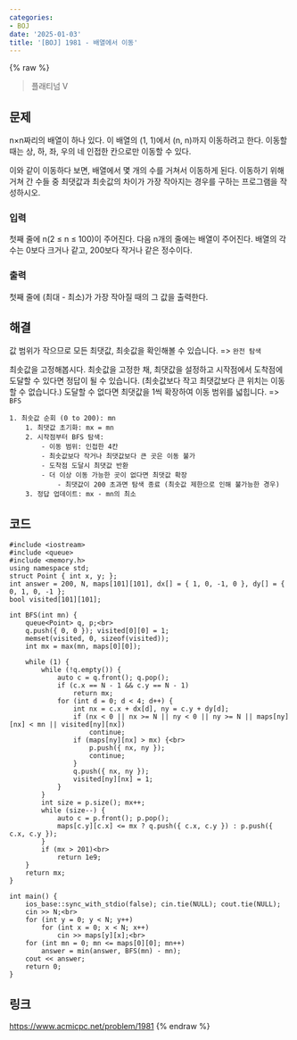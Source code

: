 ```yaml
---
categories:
- BOJ
date: '2025-01-03'
title: '[BOJ] 1981 - 배열에서 이동'
---
```


{% raw %}
> 플래티넘 V<br>

## 문제
n×n짜리의 배열이 하나 있다. 이 배열의 (1, 1)에서 (n, n)까지 이동하려고 한다. 이동할 때는 상, 하, 좌, 우의 네 인접한 칸으로만 이동할 수 있다.

이와 같이 이동하다 보면, 배열에서 몇 개의 수를 거쳐서 이동하게 된다. 이동하기 위해 거쳐 간 수들 중 최댓값과 최솟값의 차이가 가장 작아지는 경우를 구하는 프로그램을 작성하시오.

### 입력
첫째 줄에 n(2 ≤ n ≤ 100)이 주어진다. 다음 n개의 줄에는 배열이 주어진다. 배열의 각 수는 0보다 크거나 같고, 200보다 작거나 같은 정수이다.

### 출력
첫째 줄에 (최대 - 최소)가 가장 작아질 때의 그 값을 출력한다.

## 해결
값 범위가 작으므로 모든 최댓값, 최솟값을 확인해볼 수 있습니다. => `완전 탐색`<br>

최솟값을 고정해봅시다. 최솟값을 고정한 채, 최댓값을 설정하고 시작점에서 도착점에 도달할 수 있다면 정답이 될 수 있습니다. (최솟값보다 작고 최댓값보다 큰 위치는 이동할 수 없습니다.) 도달할 수 없다면 최댓값을 1씩 확장하여 이동 범위를 넓힙니다. => `BFS`<br>

```
1. 최솟값 순회 (0 to 200): mn
	1. 최댓값 초기화: mx = mn
	2. 시작점부터 BFS 탐색:
		- 이동 범위: 인접한 4칸
		- 최솟값보다 작거나 최댓값보다 큰 곳은 이동 불가
		- 도착점 도달시 최댓값 반환
		- 더 이상 이동 가능한 곳이 없다면 최댓값 확장
			- 최댓값이 200 초과면 탐색 종료 (최솟값 제한으로 인해 불가능한 경우)
	3. 정답 업데이트: mx - mn의 최소
```

## 코드
```
#include <iostream>
#include <queue>
#include <memory.h>
using namespace std;
struct Point { int x, y; };
int answer = 200, N, maps[101][101], dx[] = { 1, 0, -1, 0 }, dy[] = { 0, 1, 0, -1 };
bool visited[101][101];

int BFS(int mn) {
	queue<Point> q, p;<br>
	q.push({ 0, 0 }); visited[0][0] = 1;
	memset(visited, 0, sizeof(visited));
	int mx = max(mn, maps[0][0]);

	while (1) {
		while (!q.empty()) {
			auto c = q.front(); q.pop();
			if (c.x == N - 1 && c.y == N - 1)
				return mx;
			for (int d = 0; d < 4; d++) {
				int nx = c.x + dx[d], ny = c.y + dy[d];
				if (nx < 0 || nx >= N || ny < 0 || ny >= N || maps[ny][nx] < mn || visited[ny][nx])
					continue;
				if (maps[ny][nx] > mx) {<br>
					p.push({ nx, ny });
					continue;
				}
				q.push({ nx, ny });
				visited[ny][nx] = 1;
			}
		}
		int size = p.size(); mx++;
		while (size--) {
			auto c = p.front(); p.pop();
			maps[c.y][c.x] <= mx ? q.push({ c.x, c.y }) : p.push({ c.x, c.y });
		}
		if (mx > 201)<br>
			return 1e9;
	}
	return mx;
}

int main() {
	ios_base::sync_with_stdio(false); cin.tie(NULL); cout.tie(NULL);
	cin >> N;<br>
	for (int y = 0; y < N; y++)
		for (int x = 0; x < N; x++)
			cin >> maps[y][x];<br>
	for (int mn = 0; mn <= maps[0][0]; mn++)
		answer = min(answer, BFS(mn) - mn);
	cout << answer;
	return 0;
}
```

## 링크
https://www.acmicpc.net/problem/1981
{% endraw %}